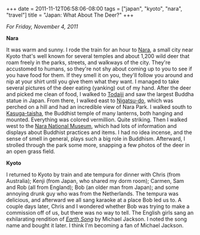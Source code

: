 +++
date = 2011-11-12T06:58:06-08:00
tags = ["japan", "kyoto", "nara", "travel"]
title = "Japan: What About The Deer?"
+++

*For Friday, November 4, 2011*

**Nara**

It was warm and sunny. I rode the train for an hour to [Nara](https://www.google.com/search?q=nara+japan), a small city near Kyoto that's well known for several temples and about 1,200 wild deer that roam freely in the parks, streets, and walkways of the city. They're accustomed to humans, so they're not shy about coming up to you to see if you have food for them. If they smell it on you, they'll follow you around and nip at your shirt until you give them what they want. I managed to take several pictures of the deer eating (yanking) out of my hand. After the deer and picked me clean of food, I walked to [Todaiji](https://www.google.com/search?q=todaiji) and saw the largest Buddha statue in Japan. From there, I walked east to [Nigatsu-do](https://www.google.com/search?q=nigatsu-do), which was perched on a hill and had an incredible view of Nara Park. I walked south to [Kasuga-taisha](https://www.google.com/search?q=kasuga-taisha), the Buddhist temple of many lanterns, both hanging and mounted. Everything was colored vermillion. Quite striking. Then I walked west to the [Nara National Museum](https://www.google.com/search?q=nara+national+museum), which had lots of information and displays about Buddhist practices and items. I had no idea incense, and the sense of smell in general, plays such a big role in Buddhism. Afterward, I strolled through the park some more, snapping a few photos of the deer in an open grass field.

**Kyoto**

I returned to Kyoto by train and ate tempura for dinner with Chris (from Australia); Kenji (from Japan, who shared my dorm room); Carmen, Sam and Rob (all from England); Bob (an older man from Japan); and some annoying drunk guy who was from the Netherlands. The tempura was delicious, and afterward we all sang karaoke at a place Bob led us to. A couple days later, Chris and I wondered whether Bob was trying to make a commission off of us, but there was no way to tell. The English girls sang an exhilarating rendition of [*Earth Song*](https://www.youtube.com/watch?v=XAi3VTSdTxU) by Michael Jackson. I noted the song name and bought it later. I think I'm becoming a fan of Michael Jackson.
